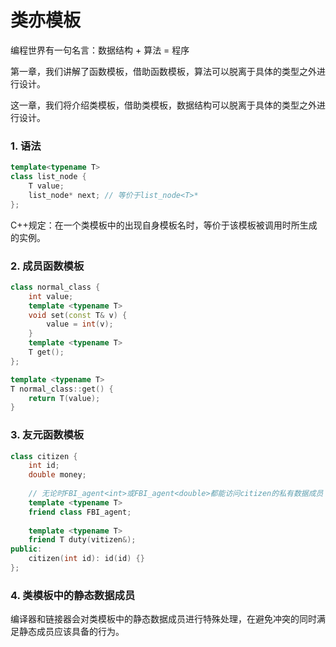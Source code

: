 # 类亦模板

编程世界有一句名言：数据结构 + 算法 = 程序

第一章，我们讲解了函数模板，借助函数模板，算法可以脱离于具体的类型之外进行设计。

这一章，我们将介绍类模板，借助类模板，数据结构可以脱离于具体的类型之外进行设计。

### 1. 语法

```c++
template<typename T>
class list_node {
	T value;
    list_node* next; // 等价于list_node<T>*
};
```

C++规定：在一个类模板中的出现自身模板名时，等价于该模板被调用时所生成的实例。

### 2. 成员函数模板

```c++
class normal_class {
	int value;
    template <typename T>
    void set(const T& v) {
        value = int(v);
    }
    template <typename T>
    T get();
};

template <typename T>
T normal_class::get() {
    return T(value);
}
```

### 3. 友元函数模板

```c++
class citizen {
  	int id;
    double money;
    
    // 无论时FBI_agent<int>或FBI_agent<double>都能访问citizen的私有数据成员
    template <typename T>
    friend class FBI_agent;
    
    template <typename T>
    friend T duty(vitizen&);
public:
    citizen(int id): id(id) {}
};
```

### 4. 类模板中的静态数据成员

编译器和链接器会对类模板中的静态数据成员进行特殊处理，在避免冲突的同时满足静态成员应该具备的行为。